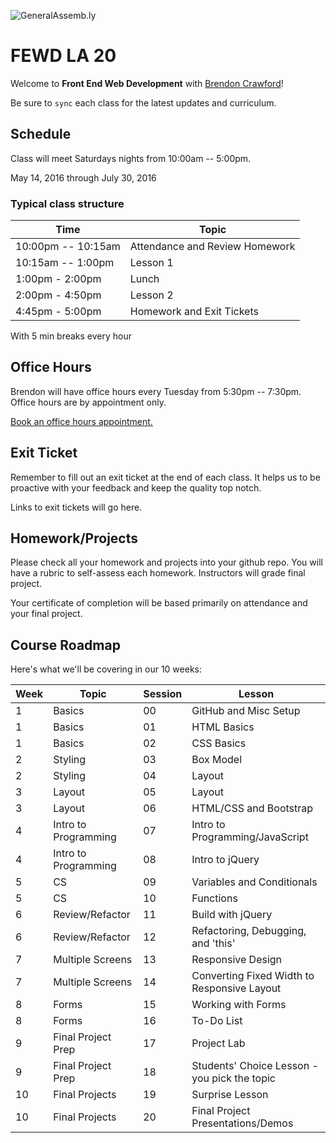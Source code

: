![GeneralAssemb.ly](https://github.com/generalassembly/ga-ruby-on-rails-for-devs/raw/master/images/ga.png "GeneralAssemb.ly")


# FEWD LA 20

Welcome to __Front End Web Development__ with [Brendon Crawford](mailto:brendon@aphex.io)!

Be sure to `sync` each class for the latest updates and curriculum.


## Schedule
Class will meet Saturdays nights from 10:00am -- 5:00pm.

May 14, 2016 through July 30, 2016


### Typical class structure

| Time | Topic |
|---|---|
| 10:00pm --  10:15am | Attendance and Review Homework |
| 10:15am --  1:00pm | Lesson 1 |
| 1:00pm -  2:00pm | Lunch |
| 2:00pm -  4:50pm | Lesson 2 |
| 4:45pm - 5:00pm | Homework and Exit Tickets |

With 5 min breaks every hour


## Office Hours

Brendon will have office hours every Tuesday from 5:30pm -- 7:30pm.
Office hours are by appointment only.

[Book an office hours appointment.](https://calendly.com/ga-fewd-20)



## Exit Ticket

Remember to fill out an exit ticket at the end of each class. It helps us to be proactive with your feedback and keep the quality top notch.

Links to exit tickets will go here.


## Homework/Projects

Please check all your homework and projects into your github repo. You will have a rubric to self-assess each homework. Instructors will grade final project.

Your certificate of completion will be based primarily on attendance and your final project.


## Course Roadmap

Here's what we'll be covering in our 10 weeks:

| Week | Topic | Session | Lesson |
|----|---------|-------|--------|
| 1 | Basics | 00 | GitHub and Misc Setup |
| 1 | Basics | 01 | HTML Basics |
| 1 | Basics | 02 | CSS Basics |
| 2 | Styling | 03 | Box Model |
| 2 | Styling | 04 | Layout |
| 3 | Layout | 05 | Layout |
| 3 | Layout | 06 | HTML/CSS and Bootstrap |
| 4 | Intro to Programming | 07 | Intro to Programming/JavaScript |
| 4 | Intro to Programming | 08 | Intro to jQuery |
| 5 | CS | 09 | Variables and Conditionals |
| 5 | CS | 10 | Functions |
| 6 | Review/Refactor | 11 | Build with jQuery |
| 6 | Review/Refactor | 12 | Refactoring, Debugging, and 'this' |
| 7 | Multiple Screens | 13 | Responsive Design |
| 7 | Multiple Screens | 14 | Converting Fixed Width to Responsive Layout |
| 8 | Forms | 15 | Working with Forms |
| 8 | Forms | 16 | To-Do List |
| 9 | Final Project Prep | 17 | Project Lab |
| 9 | Final Project Prep | 18 | Students' Choice Lesson - you pick the topic |
| 10 | Final Projects | 19 | Surprise Lesson |
| 10 | Final Projects | 20 | Final Project Presentations/Demos |
